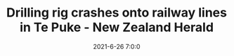 ---
"title": "Drilling rig crashes onto railway lines in Te Puke - New Zealand Herald"
"date": "2021-6-26 7:0:0"
"feed_name": "GOOGLENEWS"
"feed_website": "https://news.google.com/search?q=drilling%2Bincident&hl=en-US&gl=US&ceid=US:en"
"feed_rss": "https://news.google.com/rss/search?q=drilling%2Bincident&hl=en-US&gl=US&ceid=US:en"
"link": "https://www.nzherald.co.nz/nz/drilling-rig-crashes-onto-railway-lines-in-te-puke/THYVLLV772OHHKAEZHBW4SWIQQ/"
"file": "_posts/2021-6-26-7-0-0_GOOGLENEWS_7c75c1a2d44ba5462278918fbadaf92a19040c20.md"
"accident": "0"
"drilling": "0"
"dead": "0"
"injured": "0"
---